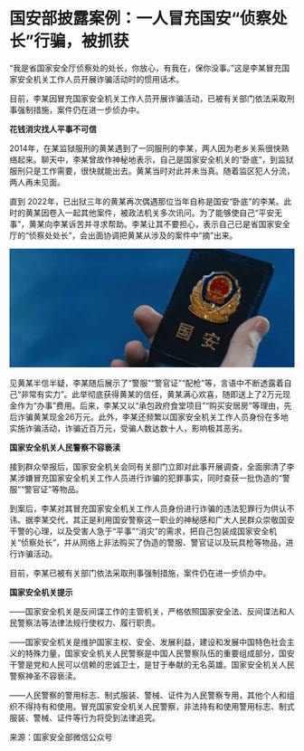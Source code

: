 # 国安部披露案例：一人冒充国安“侦察处长”行骗，被抓获

“我是省国家安全厅侦察处的处长，你放心，有我在，保你没事。”这是李某冒充国家安全机关工作人员开展诈骗活动时的惯用话术。

目前，李某因冒充国家安全机关工作人员开展诈骗活动，已被有关部门依法采取刑事强制措施，案件仍在进一步侦办中。

**花钱消灾找人平事不可信**

2014年，在某监狱服刑的黄某遇到了一同服刑的李某，两人因为老乡关系很快熟络起来。聊天中，李某曾故作神秘地表示，自己是国家安全机关的“卧底”，到监狱服刑只是工作需要，很快就能出去。黄某当时对此并未当真。随着监区犯人分流，两人再未见面。

直到
2022年，已出狱三年的黄某再次偶遇那位当年自称是国安“卧底”的李某。此时的黄某因卷入一起其他案件，被政法机关多次讯问。为了能够使自己“平安无事”，黄某向李某诉苦并寻求帮助。李某让其不要担心，表示自己已是省国家安全厅的“侦察处处长”，会出面协调把黄某从涉及的案件中“摘”出来。

![60405f31abdeb85ee11c13d9b9af66bb.jpg](https://raw.githubusercontent.com/qqhsx/qqnews_image/main/2024/01/18/国安部披露案例：一人冒充国安“侦察处长”行骗，被抓获/60405f31abdeb85ee11c13d9b9af66bb.jpg)

见黄某半信半疑，李某随后展示了“警服”“警官证”“配枪”等，言语中不断透露着自己“非常有实力”。此举彻底获得黄某的信任，黄某满心欢喜，随即送上了2万元现金作为“办事”费用。后来，李某又以“承包政府食堂项目”“购买安居房”等理由，先后诈骗黄某现金26万元。此外，李某还频繁以国家安全机关工作人员身份在多地实施诈骗活动，诈骗近百万元，受骗人数达数十人，影响极其恶劣。

**国家安全机关人民警察不容亵渎**

接到群众举报后，国家安全机关会同有关部门立即对此事开展调查，全面廓清了李某涉嫌冒充国家安全机关工作人员进行诈骗的犯罪事实，同时查获一批伪造的“警服”“警官证”等物品。

到案后，李某对其冒充国家安全机关工作人员身份进行诈骗的违法犯罪行为供认不讳。据李某交代，其正是利用国安警察这一职业的神秘感和广大人民群众崇敬国安干警的心理，以及受害人急于“平事”“消灾”的需求，把自己包装成国家安全机关“侦察处长”，并从网络上非法购买了伪造的警服、警官证以及玩具枪等物品，进行诈骗活动。

目前，李某已被有关部门依法采取刑事强制措施，案件仍在进一步侦办中。

**国家安全机关提示**

——国家安全机关是反间谍工作的主管机关，严格依照国家安全法、反间谍法和人民警察法等法律法规行使权力、履行职责。

——国家安全机关是维护国家主权、安全、发展利益，建设和发展中国特色社会主义的特殊力量，国家安全机关人民警察是中国人民警察队伍的重要组成部分，国安干警是党和人民可以信赖的忠诚卫士，是甘于奉献的无名英雄。国家安全机关人民警察神圣不容亵渎。

——人民警察的警用标志、制式服装、警械、证件为人民警察专用，其他个人和组织不得持有和使用。冒充国家安全机关人民警察，非法持有和使用警用标志、制式服装、警械、证件等行为将受到法律追究。

来源：国家安全部微信公众号

